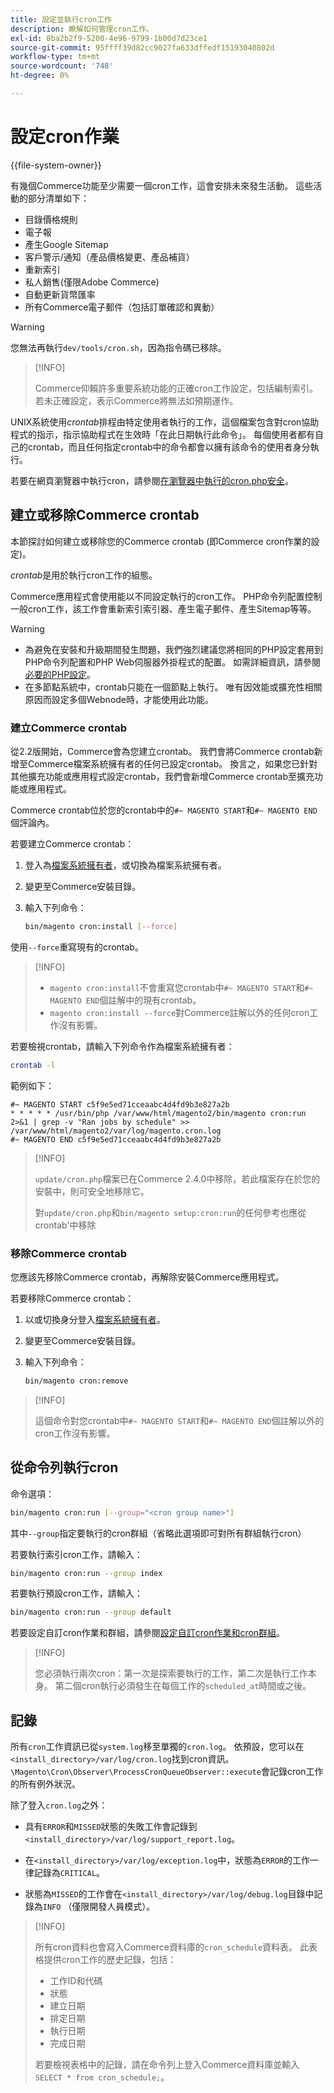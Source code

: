 ```yaml
---
title: 設定並執行cron工作
description: 瞭解如何管理cron工作。
exl-id: 8ba2b2f9-5200-4e96-9799-1b00d7d23ce1
source-git-commit: 95ffff39d82cc9027fa633dffedf15193040802d
workflow-type: tm+mt
source-wordcount: '748'
ht-degree: 0%

---
```


# 設定cron作業

{{file-system-owner}}

有幾個Commerce功能至少需要一個cron工作，這會安排未來發生活動。 這些活動的部分清單如下：

- 目錄價格規則
- 電子報
- 產生Google Sitemap
- 客戶警示/通知（產品價格變更、產品補貨）
- 重新索引
- 私人銷售(僅限Adobe Commerce)
- 自動更新貨幣匯率
- 所有Commerce電子郵件（包括訂單確認和異動）

>[!WARNING]
>
>您無法再執行`dev/tools/cron.sh`，因為指令碼已移除。

>[!INFO]
>
>Commerce仰賴許多重要系統功能的正確cron工作設定，包括編制索引。 若未正確設定，表示Commerce將無法如預期運作。

UNIX系統使用&#x200B;_crontab_&#x200B;排程由特定使用者執行的工作，這個檔案包含對cron協助程式的指示，指示協助程式在生效時「在此日期執行此命令」。 每個使用者都有自己的crontab，而且任何指定crontab中的命令都會以擁有該命令的使用者身分執行。

若要在網頁瀏覽器中執行cron，請參閱[在瀏覽器中執行的cron.php安全](../security/secure-cron-php.md)。

## 建立或移除Commerce crontab

本節探討如何建立或移除您的Commerce crontab (即Commerce cron作業的設定)。

_crontab_&#x200B;是用於執行cron工作的組態。

Commerce應用程式會使用能以不同設定執行的cron工作。 PHP命令列配置控制一般cron工作，該工作會重新索引索引器、產生電子郵件、產生Sitemap等等。

>[!WARNING]
>
>- 為避免在安裝和升級期間發生問題，我們強烈建議您將相同的PHP設定套用到PHP命令列配置和PHP Web伺服器外掛程式的配置。 如需詳細資訊，請參閱[必要的PHP設定](../../installation/prerequisites/php-settings.md)。
>- 在多節點系統中，crontab只能在一個節點上執行。 唯有因效能或擴充性相關原因而設定多個Webnode時，才能使用此功能。

### 建立Commerce crontab

從2.2版開始，Commerce會為您建立crontab。 我們會將Commerce crontab新增至Commerce檔案系統擁有者的任何已設定crontab。 換言之，如果您已針對其他擴充功能或應用程式設定crontab，我們會新增Commerce crontab至擴充功能或應用程式。

Commerce crontab位於您的crontab中的`#~ MAGENTO START`和`#~ MAGENTO END`個評論內。

若要建立Commerce crontab：

1. 登入為[檔案系統擁有者](../../installation/prerequisites/file-system/overview.md)，或切換為檔案系統擁有者。
1. 變更至Commerce安裝目錄。
1. 輸入下列命令：

   ```bash
   bin/magento cron:install [--force]
   ```

使用`--force`重寫現有的crontab。

>[!INFO]
>
>- `magento cron:install`不會重寫您crontab中`#~ MAGENTO START`和`#~ MAGENTO END`個註解中的現有crontab。
>- `magento cron:install --force`對Commerce註解以外的任何cron工作沒有影響。

若要檢視crontab，請輸入下列命令作為檔案系統擁有者：

```bash
crontab -l
```

範例如下：

```terminal
#~ MAGENTO START c5f9e5ed71cceaabc4d4fd9b3e827a2b
* * * * * /usr/bin/php /var/www/html/magento2/bin/magento cron:run 2>&1 | grep -v "Ran jobs by schedule" >> /var/www/html/magento2/var/log/magento.cron.log
#~ MAGENTO END c5f9e5ed71cceaabc4d4fd9b3e827a2b
```

>[!INFO]
>
>`update/cron.php`檔案已在Commerce 2.4.0中移除，若此檔案存在於您的安裝中，則可安全地移除它。
>
>對`update/cron.php`和`bin/magento setup:cron:run`的任何參考也應從crontab&#39;中移除

### 移除Commerce crontab

您應該先移除Commerce crontab，再解除安裝Commerce應用程式。

若要移除Commerce crontab：

1. 以或切換身分登入[檔案系統擁有者](../../installation/prerequisites/file-system/overview.md)。
1. 變更至Commerce安裝目錄。
1. 輸入下列命令：

   ```bash
   bin/magento cron:remove
   ```

>[!INFO]
>
>這個命令對您crontab中`#~ MAGENTO START`和`#~ MAGENTO END`個註解以外的cron工作沒有影響。

## 從命令列執行cron

命令選項：

```bash
bin/magento cron:run [--group="<cron group name>"]
```

其中`--group`指定要執行的cron群組（省略此選項即可對所有群組執行cron）

若要執行索引cron工作，請輸入：

```bash
bin/magento cron:run --group index
```

若要執行預設cron工作，請輸入：

```bash
bin/magento cron:run --group default
```

若要設定自訂cron作業和群組，請參閱[設定自訂cron作業和cron群組](../cron/custom-cron.md)。

>[!INFO]
>
>您必須執行兩次cron：第一次是探索要執行的工作，第二次是執行工作本身。 第二個cron執行必須發生在每個工作的`scheduled_at`時間或之後。

## 記錄

所有`cron`工作資訊已從`system.log`移至單獨的`cron.log`。
依預設，您可以在`<install_directory>/var/log/cron.log`找到cron資訊。
`\Magento\Cron\Observer\ProcessCronQueueObserver::execute`會記錄cron工作的所有例外狀況。

除了登入`cron.log`之外：

- 具有`ERROR`和`MISSED`狀態的失敗工作會記錄到`<install_directory>/var/log/support_report.log`。

- 在`<install_directory>/var/log/exception.log`中，狀態為`ERROR`的工作一律記錄為`CRITICAL`。

- 狀態為`MISSED`的工作會在`<install_directory>/var/log/debug.log`目錄中記錄為`INFO` （僅限開發人員模式）。

>[!INFO]
>
>所有cron資料也會寫入Commerce資料庫的`cron_schedule`資料表。 此表格提供cron工作的歷史記錄，包括：
>
>- 工作ID和代碼
>- 狀態
>- 建立日期
>- 排定日期
>- 執行日期
>- 完成日期
>
>若要檢視表格中的記錄，請在命令列上登入Commerce資料庫並輸入`SELECT * from cron_schedule;`。

